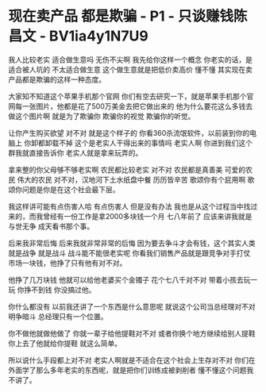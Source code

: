 # 现在卖产品 都是欺骗 - P1 - 只谈赚钱陈昌文 - BV1ia4y1N7U9

我人比较老实 适合做生意吗 无伤不尖啊 我先给你这样一个概念 你老实的话，是适合被人坑的 不太适合做生意 这个做生意就是把低价卖高价 懂不懂 其实现在卖产品都是欺骗的这样一种态度。

大家知不知道这个苹果手机那个官网 你们有空去研究一下，就是苹果手机那个官网每一张图片，他都是花了500万美金去把它做出来的 他为什么要花这么多钱去做这个图片啊 就是为了欺骗你 欺骗你的视觉 欺骗你的听觉。

让你产生购买欲望 对不对 就是这个样子的 你看360杀流氓软件，以前装到你的电脑上 你卸都卸载不掉 这个是老实人干得出来的事情吗 老实人啊 你进到我们这个群我就直接告诉你 老实人就是拿来玩弄的。

拿来整的你父母够不够老实啊 农民都比较老实 对不对 农民都是真善美 可爱的农民 伟大的农民 对不对，汉地河下土水纸盘中餐 历历皆辛苦 歌颂你有个屁用啊 歌颂你问题是你是在这个社会最下层。

我这样讲可能有点伤害人哈 有点伤害人 但是没有办法 我也是从这个过程当中找过来的，而我曾经有一份工作是拿2000多块钱一个月 七八年前了 应该来讲我就是与世无争 成天看书那个事。

后来我非常后悔 后来我就非常非常的后悔 因为要去争斗才会有钱，这个其实人类就是战争 就是战斗 战斗能不能很老实呢 你看我们销售产品就是跟竞争对手打仗 市场一块钱，他挣了只有他有对不对。

他挣了几万块钱 他就可以给他老婆买个金镯子 花个七八千对不对 带着小孩去玩一玩 你挣不到钱 你没搞过他。

你什么都没有 以前我还讲了一个东西是什么意思呢 就说这个公司当总经理对不对 明争暗斗 总经理只有一个位置。

你不做他就做他做了 你就一辈子给他提鞋对不对 或者你换个地方继续给别人提鞋 你上去了他就给你提鞋 就这么简单。

所以说什么手段都上对不对 老实人啊就是不适合在这个社会上生存对不对 你们在外面学了那么多年老实的东西呢，就是把你们训练成被剥削者 懂不懂这个问题我不讲了。

